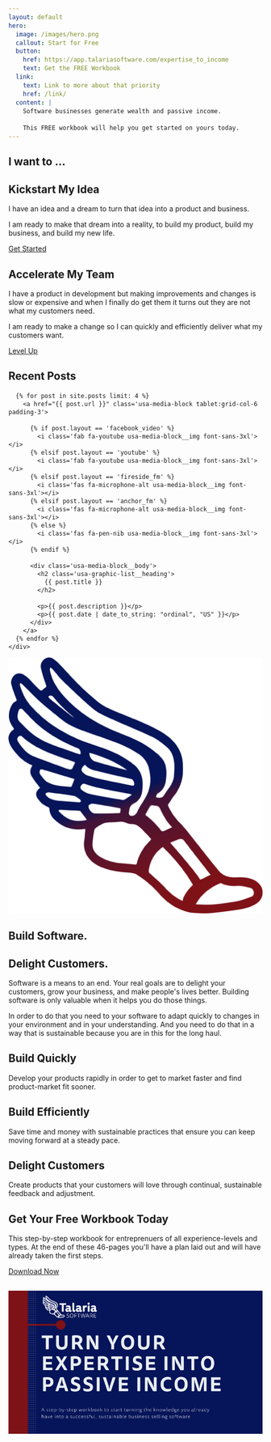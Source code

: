 ```yaml
---
layout: default
hero:
  image: /images/hero.png
  callout: Start for Free
  button:
    href: https://app.talariasoftware.com/expertise_to_income
    text: Get the FREE Workbook
  link:
    text: Link to more about that priority
    href: /link/
  content: |
    Software businesses generate wealth and passive income.

    This FREE workbook will help you get started on yours today.
---
```


<section class="usa-graphic-list usa-section usa-section--light">
  <div class="grid-container">
    <h1>I want to …</h1>
    <div class="usa-graphic-list__row grid-row grid-gap">
      <div class="usa-media-block tablet:grid-col">
        <i class="far fa-lightbulb usa-media-block__img font-sans-3xl"></i>
        <div class="usa-media-block__body">
          <h2 class="usa-graphic-list__heading">Kickstart My Idea</h2>
          <p>I have an idea and a dream to turn that idea into a product and business.</p>
          <p>I am ready to make that dream into a reality, to build my product, build my business, and build my new life.</p>
          <a class="usa-button usa-button--secondary" href="https://app.talariasoftware.com/kickoff_questionnaires/new">Get Started </a>
        </div>
      </div>
      <div class="usa-media-block tablet:grid-col">
        <i class="fas fa-chart-line usa-media-block__img font-sans-3xl"></i>
        <div class="usa-media-block__body">
          <h2 class="usa-graphic-list__heading">Accelerate My Team</h2>
          <p>I have a product in development but making improvements and changes is slow or expensive and when I finally do get them it turns out they are not what my customers need.</p>
          <p>I am ready to make a change so I can quickly and efficiently deliver what my customers want.</p>
          <a class="usa-button usa-button--secondary" href="https://app.talariasoftware.com/accelerate_questionnaires/new">Level Up </a>
        </div>
      </div>
    </div>
  </div>
</section>

<section class="usa-graphic-list usa-section usa-section--dark">
  <div class="grid-container">
    <h1>Recent Posts</h1>
    <div class="usa-graphic-list__row grid-row grid-gap-6">

      {% for post in site.posts limit: 4 %}
        <a href="{{ post.url }}" class='usa-media-block tablet:grid-col-6 padding-3'>

          {% if post.layout == 'facebook_video' %}
            <i class='fab fa-youtube usa-media-block__img font-sans-3xl'></i>
          {% elsif post.layout == 'youtube' %}
            <i class='fab fa-youtube usa-media-block__img font-sans-3xl'></i>
          {% elsif post.layout == 'fireside_fm' %}
            <i class='fas fa-microphone-alt usa-media-block__img font-sans-3xl'></i>
          {% elsif post.layout == 'anchor_fm' %}
            <i class='fas fa-microphone-alt usa-media-block__img font-sans-3xl'></i>
          {% else %}
            <i class='fas fa-pen-nib usa-media-block__img font-sans-3xl'></i>
          {% endif %}

          <div class='usa-media-block__body'>
            <h2 class='usa-graphic-list__heading'>
              {{ post.title }}
            </h2>

            <p>{{ post.description }}</p>
            <p>{{ post.date | date_to_string: "ordinal", "US" }}</p>
          </div>
        </a>
      {% endfor %}
    </div>
  </div>
</section>

<section class="usa-section usa-section--light">
  <div class="grid-container">
    <div class="grid-row grid-gap">
      <div class="tablet:grid-col-4">
        <img class="height-15" src="/images/foot-color.png" />
        <h2 class="text-primary font-heading-lg margin-top-0 tablet:margin-bottom-0">
          Build Software.
        </h2>
        <h2 class="text-secondary font-heading-lg text-light text-uppercase margin-top-0 tablet:margin-bottom-0">
          Delight Customers.
        </h2>
      </div>
      <div class="tablet:grid-col-8 usa-prose">
        <p>Software is a means to an end. Your real goals are to delight your customers, grow your business, and make people's lives better. Building software is only valuable when it helps you do those things.</p>
        <p>In order to do that you need to your software to adapt quickly to changes in your environment and in your understanding. And you need to do that in a way that is sustainable because you are in this for the long haul.</p>
      </div>
    </div>
  </div>
</section>
<section class="usa-graphic-list usa-section usa-section--dark">
  <div class="grid-container">
    <div class="usa-graphic-list__row grid-row grid-gap">
      <div class="usa-media-block tablet:grid-col">
        <i class="fas fa-clock usa-media-block__img font-sans-3xl"></i>
        <div class="usa-media-block__body">
          <h2 class="usa-graphic-list__heading">Build Quickly</h2>
          <p>Develop your products rapidly in order to get to market faster and find product-market fit sooner.</p>
        </div>
      </div>
      <div class="usa-media-block tablet:grid-col">
        <i class="fas fa-money-bill usa-media-block__img font-sans-3xl"></i>
        <div class="usa-media-block__body">
          <h2 class="usa-graphic-list__heading">Build Efficiently</h2>
          <p>Save time and money with sustainable practices that ensure you can keep moving forward at a steady pace.</p>
        </div>
      </div>
      <div class="usa-media-block tablet:grid-col">
        <i class="fas fa-laugh-beam usa-media-block__img font-sans-3xl"></i>
        <div class="usa-media-block__body">
          <h2 class="usa-graphic-list__heading">Delight Customers</h2>
          <p>Create products that your customers will love through continual, sustainable feedback and adjustment.</p>
        </div>
      </div>
    </div>
  </div>
</section>

<section class="usa-section usa-section--light">
  <div class="grid-container">
    <div class="grid-row grid-gap flex-align-center">
      <div class="tablet:grid-col-4">
        <h1>Get Your Free Workbook Today</h1>
        <p class="measure-1">
          This step-by-step workbook for entreprenuers of all experience-levels and types. At the end of these 46-pages you'll have a plan laid out and will have already taken the first steps.
        </p>
        <a class="usa-button usa-button--secondary width-full margin-bottom-2" href="https://app.talariasoftware.com/expertise_to_income">Download Now </a>
      </div>
      <div class="tablet:grid-col-8 text-center">
        <h1>
          <img class="height-card-lg" alt="Turn Your Expertise Into Passive
          Income" src="/images/expertise_to_income_cover.png" />
        </h1>
      </div>
    </div>
  </div>
</section>

